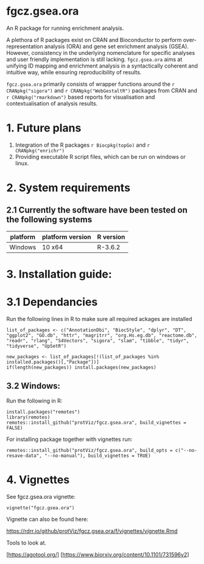 # fgcz.gsea.ora

An R package for running enrichment analysis.  

A plethora of R packages exist on CRAN and Bioconductor to perform over-representation 
analysis (ORA) and gene set enrichment analysis (GSEA). However, consistency in the 
underlying nomenclature for specific analyses and user friendly implementation is 
still lacking. `fgcz.gsea.ora` aims at unifying ID mapping and enrichment analysis 
in a syntactically coherent and intuitive way, while ensuring reproducibility of 
results. 

`fgcz.gsea.ora` primarily consists of wrapper functions around the 
`r CRANpkg("sigora")` and `r CRANpkg("WebGestaltR")` packages from CRAN and 
`r CRANpkg("rmarkdown")` based reports for visualisation and contextualisation 
of analysis results. 

# 1. Future plans

1) Integration of the R packages `r Biocpkg(topGo)` and  `r CRANpkg("enrichr")`
2) Providing executable R script files, which can be run on windows or linux.

# 2. System requirements

## 2.1 Currently the software have been tested on the following systems


| platform | platform version  | R version  |
--- | --- | --- |
| Windows  | 10 x64          | R-3.6.2      |


# 3. Installation guide:

# 3.1 Dependancies

Run the following lines in R to make sure all required ackages are installed

```
list_of_packages <- c("AnnotationDbi", "BiocStyle", "dplyr", "DT", "ggplot2", "GO.db", "httr", "magritrr", "org.Hs.eg.db", "reactome.db", "readr", "rlang", "S4Vectors", "sigora", "slam", "tibble", "tidyr", "tidyverse", "UpSetR")

new_packages <- list_of_packages[!(list_of_packages %in% installed.packages()[,"Package"])]
if(length(new_packages)) install.packages(new_packages)
```

## 3.2 **Windows:**

Run the following in R:

```
install.packages("remotes")
library(remotes)
remotes::install_github("protViz/fgcz.gsea.ora", build_vignettes = FALSE)
```

For installing package together with vignettes run:
```
remotes::install_github("protViz/fgcz.gsea.ora", build_opts = c("--no-resave-data", "--no-manual"), build_vignettes = TRUE)
```


# 4. Vignettes

See fgcz.gsea.ora vignette:

```
vignette("fgcz.gsea.ora")
```

Vignette can also be found here:

https://rdrr.io/github/protViz/fgcz.gsea.ora/f/vignettes/vignette.Rmd


Tools to look at.

[https://agotool.org/]
[https://www.biorxiv.org/content/10.1101/731596v2]

